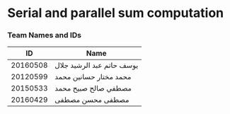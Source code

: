 # Serial and parallel sum computation


### Team Names and IDs

| ID | Name |
| ------ | ------ |
| 20160508 | يوسف حاتم عبد الرشيد جلال |
| 20120599 | محمد مختار حسانين محمد |
| 20150533 | مصطفي صالح صبيح محمد |
| 20160429 | مصطفى محسن مصطفى |


